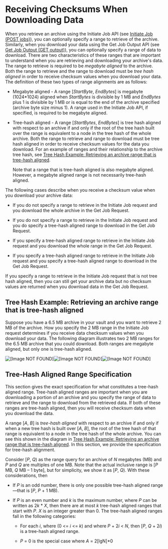 # Receiving Checksums When Downloading Data<a name="checksum-calculations-range"></a>

When you retrieve an archive using the Initiate Job API \(see [Initiate Job \(POST jobs\)](api-initiate-job-post.md)\), you can optionally specify a range to retrieve of the archive\. Similarly, when you download your data using the Get Job Output API \(see [Get Job Output \(GET output\)](api-job-output-get.md)\), you can optionally specify a range of data to download\. There are two characteristics of these ranges that are important to understand when you are retrieving and downloading your archive's data\. The range to retrieve is required to be *megabyte aligned* to the archive\. Both the range to retrieve and the range to download must be *tree hash aligned* in order to receive checksum values when you download your data\. The definition of these two types of range alignments are as follows:

+ Megabyte aligned \- A range \[*StartByte*, *EndBytes*\] is megabyte \(1024\*1024\) aligned when *StartBytes* is divisible by 1 MB and *EndBytes* plus 1 is divisible by 1 MB or is equal to the end of the archive specified \(archive byte size minus 1\)\. A range used in the Initiate Job API, if specified, is required to be megabyte aligned\.

+ Tree\-hash aligned \- A range \[*StartBytes*, *EndBytes*\] is tree hash aligned with respect to an archive if and only if the root of the tree hash built over the range is equivalent to a node in the tree hash of the whole archive\. Both the range to retrieve and range to download must be tree hash aligned in order to receive checksum values for the data you download\. For an example of ranges and their relationship to the archive tree hash, see [Tree Hash Example: Retrieving an archive range that is tree\-hash aligned](#checksum-calculations-upload-archive-with-ranges)\. 

  Note that a range that is tree\-hash aligned is also megabyte aligned\. However, a megabyte aligned range is not necessarily tree\-hash aligned\. 

The following cases describe when you receive a checksum value when you download your archive data:

+ If you do not specify a range to retrieve in the Initiate Job request and you download the whole archive in the Get Job Request\. 

+ If you do not specify a range to retrieve in the Initiate Job request and you do specify a tree\-hash aligned range to download in the Get Job Request\.

+ If you specify a tree\-hash aligned range to retrieve in the Initiate Job request and you download the whole range in the Get Job Request\. 

+ If you specify a tree\-hash aligned range to retrieve in the Initiate Job request and you specify a tree\-hash aligned range to download in the Get Job Request\. 

If you specify a range to retrieve in the Initiate Job request that is not tree hash aligned, then you can still get your archive data but no checksum values are returned when you download data in the Get Job Request\.

## Tree Hash Example: Retrieving an archive range that is tree\-hash aligned<a name="checksum-calculations-upload-archive-with-ranges"></a>

Suppose you have a 6\.5 MB archive in your vault and you want to retrieve 2 MB of the archive\. How you specify the 2 MB range in the Initiate Job request determines if you receive data checksum values when you download your data\. The following diagram illustrates two 2 MB ranges for the 6\.5 MB archive that you could download\. Both ranges are megabyte aligned, but only one is tree\-hash aligned\. 

![\[Image NOT FOUND\]](http://docs.aws.amazon.com/amazonglacier/latest/dev/images/TreeHash-ArchiveWithRanges.png)![\[Image NOT FOUND\]](http://docs.aws.amazon.com/amazonglacier/latest/dev/)![\[Image NOT FOUND\]](http://docs.aws.amazon.com/amazonglacier/latest/dev/)

## Tree\-Hash Aligned Range Specification<a name="tree-hash-algorithm"></a>

This section gives the exact specification for what constitutes a tree\-hash aligned range\. Tree\-hash aligned ranges are important when you are downloading a portion of an archive and you specify the range of data to retrieve and the range to download from the retrieved data\. If both of these ranges are tree\-hash aligned, then you will receive checksum data when you download the data\. 

A range \[*A*, *B*\] is *tree\-hash aligned* with respect to an archive if and only if when a new tree hash is built over \[*A*, *B*\], the root of the tree hash of that range is equivalent to a node in the tree hash of the whole archive\. You can see this shown in the diagram in [Tree Hash Example: Retrieving an archive range that is tree\-hash aligned](#checksum-calculations-upload-archive-with-ranges)\. In this section, we provide the specification for tree\-hash alignment\.

Consider \[*P*, *Q*\) as the range query for an archive of *N* megabytes \(MB\) and *P* and *Q* are multiples of one MB\. Note that the actual inclusive range is \[*P* MB, *Q* MB – 1 byte\], but for simplicity, we show it as \[*P*, *Q*\)\. With these considerations, then

+ If *P* is an odd number, there is only one possible tree\-hash aligned range—that is \[*P*, *P* \+ 1 MB\)\.

+ If *P* is an even number and *k* is the maximum number, where *P* can be written as 2*k* \* *X*, then there are at most *k* tree\-hash aligned ranges that start with *P*\. *X* is an integer greater than 0\. The tree\-hash aligned ranges fall in the following categories: 

  + For each *i*, where \(0 <= *i* <= *k*\) and where *P* \+ 2*i* < *N*, then \[*P*, *Q* \+ 2*i*\) is a tree\-hash aligned range\.

  + *P* = 0 is the special case where *A* = 2\[lgN\]\*0